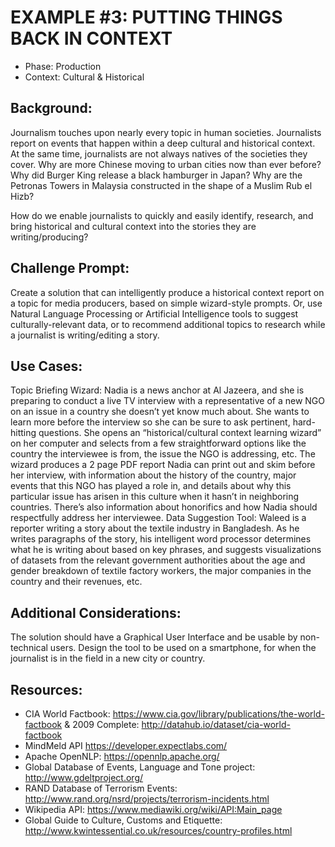 EXAMPLE #3: PUTTING THINGS BACK IN CONTEXT
==========================================

* Phase: Production
* Context: Cultural & Historical

## Background:

Journalism touches upon nearly every topic in human societies. Journalists report on events that happen within a deep cultural and historical context. At the same time, journalists are not always natives of the societies they cover. Why are more Chinese moving to urban cities now than ever before? Why did Burger King release a black hamburger in Japan? Why are the Petronas Towers in Malaysia constructed in the shape of a Muslim Rub el Hizb?

How do we enable journalists to quickly and easily identify, research, and bring historical and cultural context into the stories they are writing/producing?

## Challenge Prompt:

Create a solution that can intelligently produce a historical context report on a topic for media producers, based on simple wizard-style prompts. Or, use Natural Language Processing or Artificial Intelligence tools to suggest culturally-relevant data, or to recommend additional topics to research while a journalist is writing/editing a story.

## Use Cases:

Topic Briefing Wizard: Nadia is a news anchor at Al Jazeera, and she is preparing to conduct a live TV interview with a representative of a new NGO on an issue in a country she doesn’t yet know much about. She wants to learn more before the interview so she can be sure to ask pertinent, hard-hitting questions. She opens an “historical/cultural context learning wizard” on her computer and selects from a few straightforward options like the country the interviewee is from, the issue the NGO is addressing, etc. The wizard produces a 2 page PDF report Nadia can print out and skim before her interview, with information about the history of the country, major events that this NGO has played a role in, and details about why this particular issue has arisen in this culture when it hasn’t in neighboring countries. There’s also information about honorifics and how Nadia should respectfully address her interviewee.
Data Suggestion Tool: Waleed is a reporter writing a story about the textile industry in Bangladesh. As he writes paragraphs of the story, his intelligent word processor determines what he is writing about based on key phrases, and suggests visualizations of datasets from the relevant government authorities about the age and gender breakdown of textile factory workers, the major companies in the country and their revenues, etc.
 

## Additional Considerations:

The solution should have a Graphical User Interface and be usable by non-technical users.
Design the tool to be used on a smartphone, for when the journalist is in the field in a new city or country.

## Resources:

* CIA World Factbook: https://www.cia.gov/library/publications/the-world-factbook & 2009 Complete: http://datahub.io/dataset/cia-world-factbook
* MindMeld API https://developer.expectlabs.com/
* Apache OpenNLP: https://opennlp.apache.org/
* Global Database of Events, Language and Tone project: http://www.gdeltproject.org/
* RAND Database of Terrorism Events: http://www.rand.org/nsrd/projects/terrorism-incidents.html
* Wikipedia API: https://www.mediawiki.org/wiki/API:Main_page
* Global Guide to Culture, Customs and Etiquette: http://www.kwintessential.co.uk/resources/country-profiles.html
